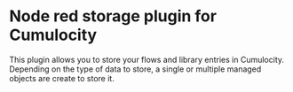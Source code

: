 # Node red storage plugin for Cumulocity

This plugin allows you to store your flows and library entries in Cumulocity.
Depending on the type of data to store, a single or multiple managed objects are create to store it.

